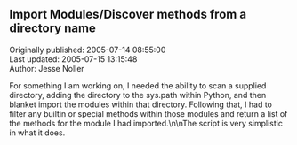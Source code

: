 ## Import Modules/Discover methods from a directory name  
Originally published: 2005-07-14 08:55:00  
Last updated: 2005-07-15 13:15:48  
Author: Jesse Noller  
  
For something I am working on, I needed the ability to scan a supplied directory, adding the directory to the sys.path within Python, and then blanket import the modules within that directory. Following that, I had to filter any builtin or special methods within those modules and return a list of the methods for the module I had imported.\n\nThe script is very simplistic in what it does.
